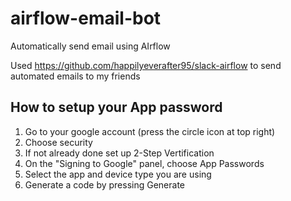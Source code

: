 # airflow-email-bot
Automatically send email using AIrflow

Used https://github.com/happilyeverafter95/slack-airflow to send automated emails to my friends

## How to setup your App password
1. Go to your google account (press the circle icon at top right)
2. Choose security
3. If not already done set up 2-Step Vertification
4. On the "Signing to Google" panel, choose App Passwords
5. Select the app and device type you are using
6. Generate a code by pressing Generate